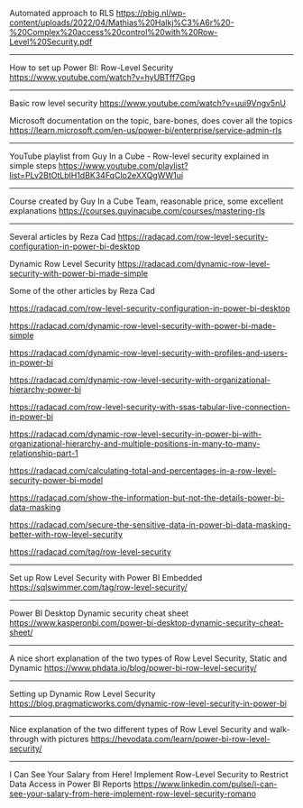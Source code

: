 Automated approach to RLS
https://pbig.nl/wp-content/uploads/2022/04/Mathias%20Halkj%C3%A6r%20-%20Complex%20access%20control%20with%20Row-Level%20Security.pdf

---

How to set up Power BI: Row-Level Security
https://www.youtube.com/watch?v=hyUBTff7Gpg

---

Basic row level security
https://www.youtube.com/watch?v=uui9Vngv5nU


Microsoft documentation on the topic, bare-bones, does cover all the topics
https://learn.microsoft.com/en-us/power-bi/enterprise/service-admin-rls

---
YouTube playlist from Guy In a Cube - Row-level security explained in simple steps
https://www.youtube.com/playlist?list=PLv2BtOtLblH1dBK34FqClo2eXXQgWW1ui

---
Course created by Guy In a Cube Team, reasonable price, some excellent explanations
https://courses.guyinacube.com/courses/mastering-rls

---
Several articles by Reza Cad
https://radacad.com/row-level-security-configuration-in-power-bi-desktop

Dynamic Row Level Security
https://radacad.com/dynamic-row-level-security-with-power-bi-made-simple

Some of the other articles by Reza Cad

https://radacad.com/row-level-security-configuration-in-power-bi-desktop

https://radacad.com/dynamic-row-level-security-with-power-bi-made-simple

https://radacad.com/dynamic-row-level-security-with-profiles-and-users-in-power-bi

https://radacad.com/dynamic-row-level-security-with-organizational-hierarchy-power-bi

https://radacad.com/row-level-security-with-ssas-tabular-live-connection-in-power-bi

https://radacad.com/dynamic-row-level-security-in-power-bi-with-organizational-hierarchy-and-multiple-positions-in-many-to-many-relationship-part-1

https://radacad.com/calculating-total-and-percentages-in-a-row-level-security-power-bi-model

https://radacad.com/show-the-information-but-not-the-details-power-bi-data-masking

https://radacad.com/secure-the-sensitive-data-in-power-bi-data-masking-better-with-row-level-security

https://radacad.com/tag/row-level-security

---
Set up Row Level Security with Power BI Embedded
https://sqlswimmer.com/tag/row-level-security/

---
Power BI Desktop Dynamic security cheat sheet
https://www.kasperonbi.com/power-bi-desktop-dynamic-security-cheat-sheet/

---
A nice short explanation of the two types of Row Level Security, Static and Dynamic
https://www.phdata.io/blog/power-bi-row-level-security/

---
Setting up Dynamic Row Level Security
https://blog.pragmaticworks.com/dynamic-row-level-security-in-power-bi

---
Nice explanation of the two different types of Row Level Security and walk-through with pictures
https://hevodata.com/learn/power-bi-row-level-security/

---
I Can See Your Salary from Here! Implement Row-Level Security to Restrict Data Access in Power BI Reports
https://www.linkedin.com/pulse/i-can-see-your-salary-from-here-implement-row-level-security-romano